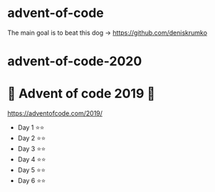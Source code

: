 # advent-of-code

The main goal is to beat this dog -> https://github.com/deniskrumko

# advent-of-code-2020

# :christmas_tree: Advent of code 2019 :christmas_tree:

https://adventofcode.com/2019/

- Day 1 :star::star:
- Day 2 :star::star:
- Day 3 :star::star:
- Day 4 :star::star:
- Day 5 :star::star:
- Day 6 :star::star:
